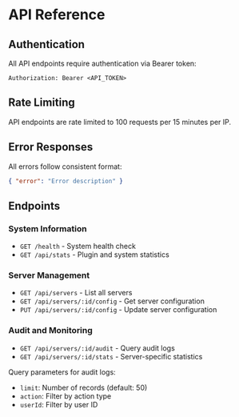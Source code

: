 # API Reference

## Authentication

All API endpoints require authentication via Bearer token:

```
Authorization: Bearer <API_TOKEN>
```

## Rate Limiting

API endpoints are rate limited to 100 requests per 15 minutes per IP.

## Error Responses

All errors follow consistent format:
```json
{ "error": "Error description" }
```

## Endpoints

### System Information
- `GET /health` - System health check
- `GET /api/stats` - Plugin and system statistics

### Server Management  
- `GET /api/servers` - List all servers
- `GET /api/servers/:id/config` - Get server configuration
- `PUT /api/servers/:id/config` - Update server configuration

### Audit and Monitoring
- `GET /api/servers/:id/audit` - Query audit logs
- `GET /api/servers/:id/stats` - Server-specific statistics

Query parameters for audit logs:
- `limit`: Number of records (default: 50)
- `action`: Filter by action type
- `userId`: Filter by user ID
